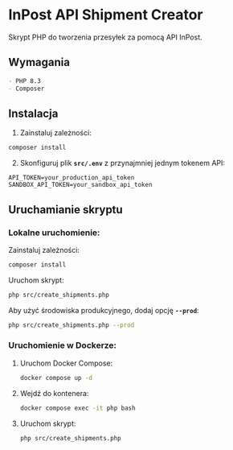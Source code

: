 # InPost API Shipment Creator

Skrypt PHP do tworzenia przesyłek za pomocą API InPost.

## Wymagania
````markdown
- PHP 8.3
- Composer
````
## Instalacja

1. Zainstaluj zależności:
```bash
composer install
```

2. Skonfiguruj plik **`src/.env`** z przynajmniej jednym tokenem API:

```
API_TOKEN=your_production_api_token
SANDBOX_API_TOKEN=your_sandbox_api_token
```

## Uruchamianie skryptu

### Lokalne uruchomienie:

Zainstaluj zależności:

```bash
composer install
```

Uruchom skrypt:

```bash
php src/create_shipments.php
```

Aby użyć środowiska produkcyjnego, dodaj opcję **`--prod`**:

```bash
php src/create_shipments.php --prod
```

### Uruchomienie w Dockerze:

1. Uruchom Docker Compose:

   ```bash
   docker compose up -d
   ```

2. Wejdź do kontenera:

   ```bash
   docker compose exec -it php bash
   ```

3. Uruchom skrypt:

   ```bash
   php src/create_shipments.php
   ```

